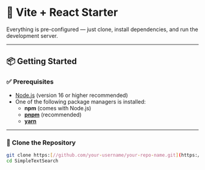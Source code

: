 # 🚀 Vite + React Starter

Everything is pre-configured — just clone, install dependencies, and run the development server.

---

## 📦 Getting Started

### ✅ Prerequisites

- [Node.js](https://nodejs.org/) (version 16 or higher recommended)
- One of the following package managers is installed:
  - **npm** (comes with Node.js)
  - [**pnpm**](https://pnpm.io/) (recommended)
  - [**yarn**](https://yarnpkg.com/)

---

### 🧱 Clone the Repository

```bash
git clone https:[//github.com/your-username/your-repo-name.git](https://github.com/Zein010/SimpleTextSearch.git)
cd SimpleTextSearch
```

